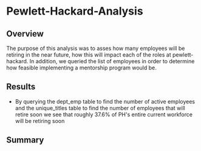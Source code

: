 # Pewlett-Hackard-Analysis

## Overview
The purpose of this analysis was to asses how many employees will be retiring in the near future, how this will impact each of the roles at pewlett-hackard. In addition, we queried the list of employees in order to determine how feasible implementing a mentorship program would be.

## Results
* By querying the dept_emp table to find the number of active employees and the unique_titles table to find the number of employees that will retire soon we see that roughly 37.6% of PH's entire current workforce will be retiring soon

## Summary 
